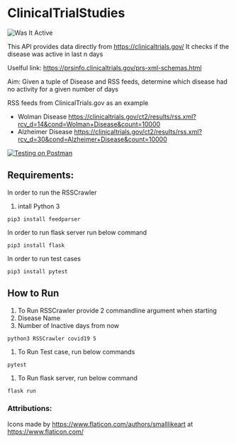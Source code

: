 # ClinicalTrialStudies
![Was It Active](https://www.flaticon.com/svg/static/icons/png/128/3017/3017586.png) 

This API provides data directly from https://clinicaltrials.gov/
It checks if the disease was active in last n days

Uselful link:
https://prsinfo.clinicaltrials.gov/prs-xml-schemas.html

Aim: Given a tuple of Disease and RSS feeds, determine which disease had no activity for a given number of days
 
RSS feeds from ClinicalTrials.gov as an example 
*	Wolman Disease https://clinicaltrials.gov/ct2/results/rss.xml?rcv_d=14&cond=Wolman+Disease&count=10000
*	Alzheimer Disease https://clinicaltrials.gov/ct2/results/rss.xml?rcv_d=30&cond=Alzheimer+Disease&count=10000
 

[![Testing on Postman](https://files.realpython.com/media/flask-nginx-gunicorn-architecture.012eb1c10f5e.jpg)](https://youtu.be/AF76jtQVJ8o)

## Requirements:
In order to run the RSSCrawler
1. intall Python 3
``` 
pip3 install feedparser 
```

In order to run flask server run below command
````
pip3 install flask
````

In order to run test cases
```
pip3 install pytest
```
## How to Run
1. To Run RSSCrawler provide 2 commandline argument when starting 
 1. Disease Name
 1. Number of Inactive days from now
 ```
 python3 RSSCrawler covid19 5
 ```
1. To Run Test case, run below commands
 ```
 pytest
 ```
1. To Run flask server, run below command
 ```
 flask run
 ```

### Attributions:

Icons made by https://www.flaticon.com/authors/smalllikeart at https://www.flaticon.com/
